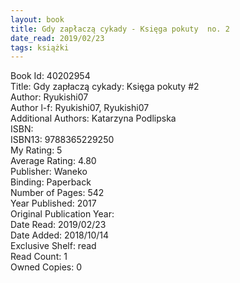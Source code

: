 ```yaml
---
layout: book
title: Gdy zapłaczą cykady - Księga pokuty  no. 2
date_read: 2019/02/23
tags: książki
---
```


Book Id: 40202954<br />
Title: Gdy zapłaczą cykady: Księga pokuty #2<br />
Author: Ryukishi07<br />
Author l-f: Ryukishi07, Ryukishi07<br />
Additional Authors: Katarzyna Podlipska<br />
ISBN: <br />
ISBN13: 9788365229250<br />
My Rating: 5<br />
Average Rating: 4.80<br />
Publisher: Waneko<br />
Binding: Paperback<br />
Number of Pages: 542<br />
Year Published: 2017<br />
Original Publication Year: <br />
Date Read: 2019/02/23<br />
Date Added: 2018/10/14<br />
Exclusive Shelf: read<br />
Read Count: 1<br />
Owned Copies: 0<br />


